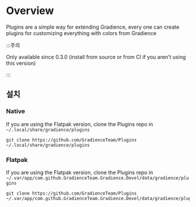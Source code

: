 # Overview

Plugins are a simple way for extending Gradience, every one can create plugins for customizing everything with colors from Gradience

:::주의

Only available since 0.3.0 (install from source or from CI if you aren't using this version)

:::


## 설치

### Native

If you are using the Flatpak version, clone the Plugins repo in `~/.local/share/gradience/plugins`

```shell
git clone https://github.com/GradienceTeam/Plugins ~/.local/share/gradience/plugins
```


### Flatpak

If you are using the Flatpak version, clone the Plugins repo in `~/.var/app/com.github.GradienceTeam.Gradience.Devel/data/gradience/plugins`

```shell
git clone https://github.com/GradienceTeam/Plugins ~/.var/app/com.github.GradienceTeam.Gradience.Devel/data/gradience/plugins
```
